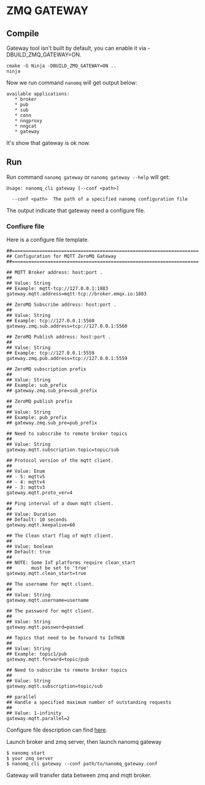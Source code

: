 # ZMQ GATEWAY

## Compile
Gateway tool isn't built by default, you can enable it via -DBUILD_ZMQ_GATEWAY=ON.

```
cmake -G Ninja -DBUILD_ZMQ_GATEWAY=ON ..
ninja
```
Now we run command `nanomq` will get output below:
```
available applications:
   * broker
   * pub
   * sub
   * conn
   * nngproxy
   * nngcat
   * gateway

```
It's show that gateway is ok now. 

## Run
Run command `nanomq gateway` or `nanomq gateway --help` will get:
```
Usage: nanomq_cli gateway [--conf <path>]

  --conf <path>  The path of a specified nanomq configuration file 
```
The output indicate that gateway need a configure file.

### Confiure file
Here is a configure file template.
```
##====================================================================
## Configuration for MQTT ZeroMQ Gateway
##====================================================================

## MQTT Broker address: host:port .
##
## Value: String
## Example: mqtt-tcp://127.0.0.1:1883
gateway.mqtt.address=mqtt-tcp://broker.emqx.io:1883

## ZeroMQ Subscribe address: host:port .
##
## Value: String
## Example: tcp://127.0.0.1:5560
gateway.zmq.sub.address=tcp://127.0.0.1:5560

## ZeroMQ Publish address: host:port .
##
## Value: String
## Example: tcp://127.0.0.1:5559
gateway.zmq.pub.address=tcp://127.0.0.1:5559

## ZeroMQ subscription prefix
##
## Value: String
## Example: sub_prefix
## gateway.zmq.sub_pre=sub_prefix

## ZeroMQ publish prefix
##
## Value: String
## Example: pub_prefix
## gateway.zmq.sub_pre=pub_prefix

## Need to subscribe to remote broker topics
##
## Value: String
gateway.mqtt.subscription.topic=topic/sub

## Protocol version of the mqtt client.
##
## Value: Enum
## - 5: mqttv5
## - 4: mqttv4
## - 3: mqttv3
gateway.mqtt.proto_ver=4

## Ping interval of a down mqtt client.
##
## Value: Duration
## Default: 10 seconds
gateway.mqtt.keepalive=60

## The Clean start flag of mqtt client.
##
## Value: boolean
## Default: true
##
## NOTE: Some IoT platforms require clean_start
##       must be set to 'true'
gateway.mqtt.clean_start=true

## The username for mqtt client.
##
## Value: String
gateway.mqtt.username=username

## The password for mqtt client.
##
## Value: String
gateway.mqtt.password=passwd

## Topics that need to be forward to IoTHUB
##
## Value: String
## Example: topic1/pub
gateway.mqtt.forward=topic/pub

## Need to subscribe to remote broker topics
##
## Value: String
gateway.mqtt.subscription=topic/sub

## parallel
## Handle a specified maximum number of outstanding requests
##
## Value: 1-infinity
gateway.mqtt.parallel=2
```
Configure file description can find [here](../config-description/v019.md).

Launch broker and zmq server, then launch nanomq gateway 
```
$ nanomq start
$ your zmq server
$ nanomq_cli gateway --conf path/to/nanomq_gateway.conf
```
Gateway will transfer data between zmq and mqtt broker.

